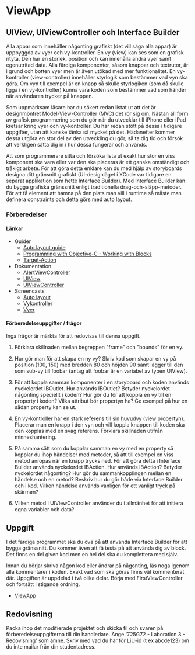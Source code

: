 
# ViewApp

## UIView, UIViewController och Interface Builder

Alla appar som innehåller någonting grafiskt (det vill säga alla appar) är uppbyggda av vyer och vy-kontroller. En vy (view) kan ses som en grafisk rityta. Den har en storlek, position och kan innehålla andra vyer samt egenutritad data. Alla färdiga komponenter, såsom knappar och textrutor, är i grund och botten vyer men är även utökad med mer funktionalitet. En vy-kontroller (view-controller) innehåller styrlogik som bestämmer vad vyn ska göra. Om vyn till exempel är en knapp så skulle styrlogiken (som då skulle ligga i en vy-kontroller) kunna vara koden som bestämmer vad som händer när användaren trycker på knappen.

Som uppmärksam läsare har du säkert redan listat ut att det är designmöntret Model-View-Controller (MVC) det rör sig om. Nästan all form av grafisk programmering som du gör när du utvecklar till iPhone eller iPad kretsar kring vyer och vy-kontroller. Du har redan stött på dessa i tidigare uppgifter, utan att kanske tänka så mycket på det. Hädanefter kommer dessa utgöra en stor del av den utveckling du gör, så ta dig tid och försök att verkligen sätta dig in i hur dessa fungerar och används.

Att som programmerare sitta och försöka lista ut exakt hur stor en viss komponent ska vara eller var den ska placeras är ett ganska omständigt och tråkigt arbete. För att göra detta enklare kan du med hjälp av storyboards designa ditt gränsnitt grafiskt (UI-designläget i XCode var tidigare en separat applikation som hette Interface Builder). Med Interface Builder kan du bygga grafiska gränssnitt enligt traditionella drag-och-släpp-metoder. För att få element att hamna på den plats man vill i runtime så måste man definera constraints och detta görs med auto layout.

### Förberedelser

#### Länkar

* Guider 
	* [Auto layout guide][auto-layout-guide]
	* [Programming with Objective-C - Working with Blocks][working-with-blocks]
	* [Target-Action][target-action]
* Dokumentation
	* [AlertViewController][alert-view-controller]
	* [UIView][uiview]
	* [UIViewController][uiview-controller]
* Screencasts
	* [Auto layout][auto-layout]
	* [Vykontroller][vykontroller]
	* [Vyer][vyer]


[vyer]:http://www.ida.liu.se/~725G72/material/screencasts/vyer.mp4

[vykontroller]:http://www.ida.liu.se/~725G72/material/screencasts/vykontroller.mp4

[auto-layout]:http://www.ida.liu.se/~725G72/material/screencasts/autolayout.mp4

[uiview]:https://developer.apple.com/library/ios/documentation/UIKit/Reference/UIView_Class/

[uiview-controller]:https://developer.apple.com/library/ios/documentation/UIKit/Reference/UIViewController_Class/

[alert-view-controller]: https://developer.apple.com/library/ios/documentation/UIKit/Reference/UIAlertController_class/

[auto-layout-guide]:https://developer.apple.com/library/watchos/documentation/UserExperience/Conceptual/AutolayoutPG/Introduction/Introduction.html

[target-action]:https://developer.apple.com/library/ios/documentation/General/Conceptual/Devpedia-CocoaApp/TargetAction.html

[working-with-blocks]:https://developer.apple.com/library/ios/documentation/Cocoa/Conceptual/ProgrammingWithObjectiveC/WorkingwithBlocks/WorkingwithBlocks.html

#### Förberedelseuppgifter / frågor

Inga frågor är märkta för att redovisas till denna uppgift.

1. Förklara skillnaden mellan begreppen "frame" och "bounds" för en vy.

2. Hur gör man för att skapa en ny vy? Skriv kod som skapar en vy på position (100, 150) med bredden 80 och höjden 90 samt lägger till den som sub-vy till foobar (antag att foobar är en variabel av typen UIView).

3. För att koppla samman komponenter i en storyboard och koden används nyckelordet IBOutlet. Hur används IBOutlet? Betyder nyckelordet någonting speciellt i koden? Hur gör du för att koppla en vy till en property i koden? Vilka attribut bör propertyn ha? Ge exempel på hur en sådan property kan se ut.

4. En vy-kontroller har en stark referens till sin huvudvy (view propertyn). Placerar man en knapp i den vyn och vill koppla knappen till koden ska den kopplas med en svag referens. Förklara skillnaden utifrån minneshantering.

5. På samma sätt som du kopplar samman en vy med en property så kopplar du ihop händelser med metoder, så att till exempel en viss metod anropas när en knapp trycks ned. För att göra detta i Interface Builder används nyckelordet IBAction. Hur används IBAction? Betyder nyckelordet någonting? Hur gör du sammankopplingen mellan en händelse och en metod? Beskriv hur du gör både via Interface Builder och i kod. Vilken händelse används vanligen för ett vanligt tryck på skärmen?

6. Vilken metod i UIViewController använder du i allmänhet för att initiera egna variabler och data?

## Uppgift

I det färdiga programmet ska du öva på att använda Interface Builder för att bygga gränssnitt. Du kommer även att få testa på att använda dig av block. Det finns en del given kod men en hel del ska du komplettera med själv.

Innan du börjar skriva någon kod eller ändrar på någonting, läs noga igenom alla kommentarer i koden. Exakt vad som ska göras finns väl kommenterat där. Uppgiften är uppdelad i två olika delar. Börja med FirstViewController och fortsätt i stigande ordning.

* [ViewApp](https://github.com/Linkopings-Universitet/ViewApp)

## Redovisning

Packa ihop det modifierade projektet och skicka fil och svaren på förberedelseuppgifterna till din handledare. Ange '725G72 - Laboration 3 - Redovisning' som ämne. Skriv med vad du har för LiU-id (t ex abcde123) om du inte mailar från din studentadress.